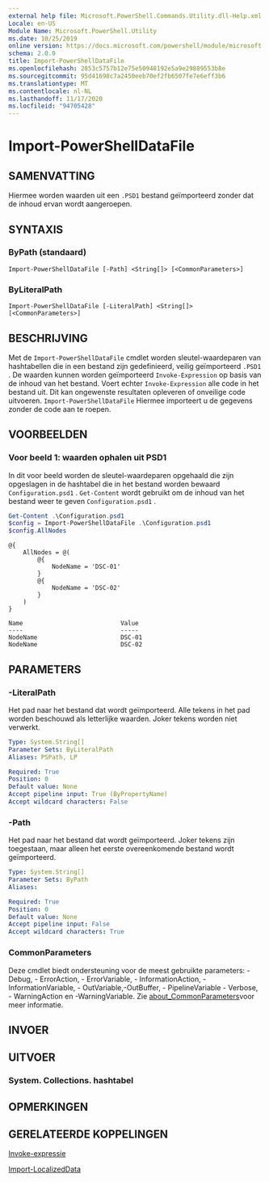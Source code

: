```yaml
---
external help file: Microsoft.PowerShell.Commands.Utility.dll-Help.xml
Locale: en-US
Module Name: Microsoft.PowerShell.Utility
ms.date: 10/25/2019
online version: https://docs.microsoft.com/powershell/module/microsoft.powershell.utility/import-powershelldatafile?view=powershell-7.2&WT.mc_id=ps-gethelp
schema: 2.0.0
title: Import-PowerShellDataFile
ms.openlocfilehash: 2853c5757b12e75e50948192e5a9e29889553b8e
ms.sourcegitcommit: 95d41698c7a2450eeb70ef2fb6507fe7e6eff3b6
ms.translationtype: MT
ms.contentlocale: nl-NL
ms.lasthandoff: 11/17/2020
ms.locfileid: "94705428"
---
```

# Import-PowerShellDataFile

## SAMENVATTING
Hiermee worden waarden uit een `.PSD1` bestand geïmporteerd zonder dat de inhoud ervan wordt aangeroepen.

## SYNTAXIS

### ByPath (standaard)

```
Import-PowerShellDataFile [-Path] <String[]> [<CommonParameters>]
```

### ByLiteralPath

```
Import-PowerShellDataFile [-LiteralPath] <String[]> [<CommonParameters>]
```

## BESCHRIJVING

Met de `Import-PowerShellDataFile` cmdlet worden sleutel-waardeparen van hashtabellen die in een bestand zijn gedefinieerd, veilig geïmporteerd `.PSD1` . De waarden kunnen worden geïmporteerd `Invoke-Expression` op basis van de inhoud van het bestand.
Voert echter `Invoke-Expression` alle code in het bestand uit. Dit kan ongewenste resultaten opleveren of onveilige code uitvoeren. `Import-PowerShellDataFile` Hiermee importeert u de gegevens zonder de code aan te roepen.

## VOORBEELDEN

### Voor beeld 1: waarden ophalen uit PSD1

In dit voor beeld worden de sleutel-waardeparen opgehaald die zijn opgeslagen in de hashtabel die in het bestand worden bewaard `Configuration.psd1` . `Get-Content` wordt gebruikt om de inhoud van het bestand weer te geven `Configuration.psd1` .

```powershell
Get-Content .\Configuration.psd1
$config = Import-PowerShellDataFile .\Configuration.psd1
$config.AllNodes
```

```Output
@{
    AllNodes = @(
        @{
            NodeName = 'DSC-01'
        }
        @{
            NodeName = 'DSC-02'
        }
    )
}

Name                           Value
----                           -----
NodeName                       DSC-01
NodeName                       DSC-02
```

## PARAMETERS

### -LiteralPath

Het pad naar het bestand dat wordt geïmporteerd. Alle tekens in het pad worden beschouwd als letterlijke waarden.
Joker tekens worden niet verwerkt.

```yaml
Type: System.String[]
Parameter Sets: ByLiteralPath
Aliases: PSPath, LP

Required: True
Position: 0
Default value: None
Accept pipeline input: True (ByPropertyName)
Accept wildcard characters: False
```

### -Path

Het pad naar het bestand dat wordt geïmporteerd. Joker tekens zijn toegestaan, maar alleen het eerste overeenkomende bestand wordt geïmporteerd.

```yaml
Type: System.String[]
Parameter Sets: ByPath
Aliases:

Required: True
Position: 0
Default value: None
Accept pipeline input: False
Accept wildcard characters: True
```

### CommonParameters

Deze cmdlet biedt ondersteuning voor de meest gebruikte parameters: -Debug, - ErrorAction, - ErrorVariable, - InformationAction, -InformationVariable, - OutVariable,-OutBuffer, - PipelineVariable - Verbose, - WarningAction en -WarningVariable. Zie [about_CommonParameters](../Microsoft.PowerShell.Core/About/about_CommonParameters.md)voor meer informatie.

## INVOER

## UITVOER

### System. Collections. hashtabel

## OPMERKINGEN

## GERELATEERDE KOPPELINGEN

[Invoke-expressie](Invoke-Expression.md)

[Import-LocalizedData](Import-LocalizedData.md)

